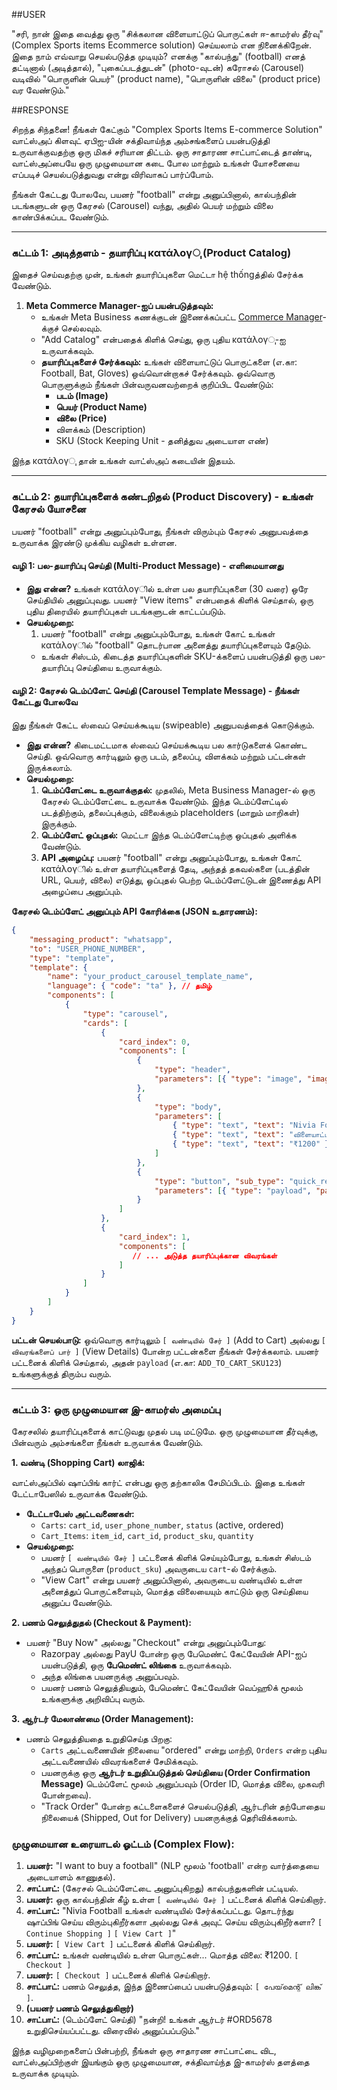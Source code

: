 ##USER

"சரி, நான் இதை வைத்து ஒரு "சிக்கலான விளையாட்டுப் பொருட்கள் ஈ-காமர்ஸ் தீர்வு" (Complex Sports items Ecommerce solution) செய்யலாம் என நினைக்கிறேன். இதை நாம் எவ்வாறு செயல்படுத்த முடியும்? எனக்கு "கால்பந்து" (football) எனத் தட்டினால் (அடித்தால்), "புகைப்படத்துடன்" (photo-வுடன்) கரோசல் (Carousel) வடிவில் "பொருளின் பெயர்" (product name), "பொருளின் விலை" (product price) வர வேண்டும்."

##RESPONSE

சிறந்த சிந்தனை! நீங்கள் கேட்கும் "Complex Sports Items E-commerce Solution" வாட்ஸ்அப் கிளவுட் ஏபிஐ-யின் சக்திவாய்ந்த அம்சங்களைப் பயன்படுத்தி உருவாக்குவதற்கு ஒரு மிகச் சரியான திட்டம். ஒரு சாதாரண சாட்பாட்டைத் தாண்டி, வாட்ஸ்அப்பையே ஒரு முழுமையான கடை போல மாற்றும் உங்கள் யோசனையை எப்படிச் செயல்படுத்துவது என்று விரிவாகப் பார்ப்போம்.

நீங்கள் கேட்டது போலவே, பயனர் "football" என்று அனுப்பினால், கால்பந்தின் படங்களுடன் ஒரு கேரசல் (Carousel) வந்து, அதில் பெயர் மற்றும் விலை காண்பிக்கப்பட வேண்டும்.

---

### **கட்டம் 1: அடித்தளம் - தயாரிப்பு κατάλογு (Product Catalog)**

இதைச் செய்வதற்கு முன், உங்கள் தயாரிப்புகளை மெட்டா hệ thốngத்தில் சேர்க்க வேண்டும்.

1.  **Meta Commerce Manager-ஐப் பயன்படுத்தவும்:**
    *   உங்கள் Meta Business கணக்குடன் இணைக்கப்பட்ட [Commerce Manager](https://www.facebook.com/commerce_manager/)-க்குச் செல்லவும்.
    *   "Add Catalog" என்பதைக் கிளிக் செய்து, ஒரு புதிய κατάλογு-ஐ உருவாக்கவும்.
    *   **தயாரிப்புகளைச் சேர்க்கவும்:** உங்கள் விளையாட்டுப் பொருட்களை (எ.கா: Football, Bat, Gloves) ஒவ்வொன்றாகச் சேர்க்கவும். ஒவ்வொரு பொருளுக்கும் நீங்கள் பின்வருவனவற்றைக் குறிப்பிட வேண்டும்:
        *   **படம் (Image)**
        *   **பெயர் (Product Name)**
        *   **விலை (Price)**
        *   விளக்கம் (Description)
        *   SKU (Stock Keeping Unit - தனித்துவ அடையாள எண்)

இந்த κατάλογு தான் உங்கள் வாட்ஸ்அப் கடையின் இதயம்.

---

### **கட்டம் 2: தயாரிப்புகளைக் கண்டறிதல் (Product Discovery) - உங்கள் கேரசல் யோசனை**

பயனர் "football" என்று அனுப்பும்போது, நீங்கள் விரும்பும் கேரசல் அனுபவத்தை உருவாக்க இரண்டு முக்கிய வழிகள் உள்ளன.

#### **வழி 1: பல-தயாரிப்பு செய்தி (Multi-Product Message) - எளிமையானது**

*   **இது என்ன?** உங்கள் κατάλογில் உள்ள பல தயாரிப்புகளை (30 வரை) ஒரே செய்தியில் அனுப்புவது. பயனர் "View items" என்பதைக் கிளிக் செய்தால், ஒரு புதிய திரையில் தயாரிப்புகள் படங்களுடன் காட்டப்படும்.
*   **செயல்முறை:**
    1.  பயனர் "football" என்று அனுப்பும்போது, உங்கள் கோட் உங்கள் κατάλογில் "football" தொடர்பான அனைத்து தயாரிப்புகளையும் தேடும்.
    *   உங்கள் சிஸ்டம், கிடைத்த தயாரிப்புகளின் SKU-க்களைப் பயன்படுத்தி ஒரு பல-தயாரிப்பு செய்தியை உருவாக்கும்.

#### **வழி 2: கேரசல் டெம்ப்ளேட் செய்தி (Carousel Template Message) - நீங்கள் கேட்டது போலவே**

இது நீங்கள் கேட்ட ஸ்வைப் செய்யக்கூடிய (swipeable) அனுபவத்தைக் கொடுக்கும்.

*   **இது என்ன?** கிடைமட்டமாக ஸ்வைப் செய்யக்கூடிய பல கார்டுகளைக் கொண்ட செய்தி. ஒவ்வொரு கார்டிலும் ஒரு படம், தலைப்பு, விளக்கம் மற்றும் பட்டன்கள் இருக்கலாம்.
*   **செயல்முறை:**
    1.  **டெம்ப்ளேட்டை உருவாக்குதல்:** முதலில், Meta Business Manager-ல் ஒரு கேரசல் டெம்ப்ளேட்டை உருவாக்க வேண்டும். இந்த டெம்ப்ளேட்டில் படத்திற்கும், தலைப்புக்கும், விலைக்கும் placeholders (மாறும் மாறிகள்) இருக்கும்.
    2.  **டெம்ப்ளேட் ஒப்புதல்:** மெட்டா இந்த டெம்ப்ளேட்டிற்கு ஒப்புதல் அளிக்க வேண்டும்.
    3.  **API அழைப்பு:** பயனர் "football" என்று அனுப்பும்போது, உங்கள் கோட் κατάλογில் உள்ள தயாரிப்புகளைத் தேடி, அந்தத் தகவல்களை (படத்தின் URL, பெயர், விலை) எடுத்து, ஒப்புதல் பெற்ற டெம்ப்ளேட்டுடன் இணைத்து API அழைப்பை அனுப்பும்.

**கேரசல் டெம்ப்ளேட் அனுப்பும் API கோரிக்கை (JSON உதாரணம்):**

```json
{
    "messaging_product": "whatsapp",
    "to": "USER_PHONE_NUMBER",
    "type": "template",
    "template": {
        "name": "your_product_carousel_template_name",
        "language": { "code": "ta" }, // தமிழ்
        "components": [
            {
                "type": "carousel",
                "cards": [
                    {
                        "card_index": 0,
                        "components": [
                            {
                                "type": "header",
                                "parameters": [{ "type": "image", "image": { "link": "https://.../football_image1.jpg" } }]
                            },
                            {
                                "type": "body",
                                "parameters": [
                                    { "type": "text", "text": "Nivia Football" },
                                    { "type": "text", "text": "விளையாட்டிற்கான சிறந்த பந்து." },
                                    { "type": "text", "text": "₹1200" }
                                ]
                            },
                            {
                                "type": "button", "sub_type": "quick_reply", "index": "0",
                                "parameters": [{ "type": "payload", "payload": "ADD_TO_CART_SKU123" }]
                            }
                        ]
                    },
                    {
                        "card_index": 1,
                        "components": [
                           // ... அடுத்த தயாரிப்புக்கான விவரங்கள்
                        ]
                    }
                ]
            }
        ]
    }
}
```
**பட்டன் செயல்பாடு:** ஒவ்வொரு கார்டிலும் `[ வண்டியில் சேர் ]` (Add to Cart) அல்லது `[ விவரங்களைப் பார் ]` (View Details) போன்ற பட்டன்களை நீங்கள் சேர்க்கலாம். பயனர் பட்டனைக் கிளிக் செய்தால், அதன் `payload` (எ.கா: `ADD_TO_CART_SKU123`) உங்களுக்குத் திரும்ப வரும்.

---

### **கட்டம் 3: ஒரு முழுமையான இ-காமர்ஸ் அமைப்பு**

கேரசலில் தயாரிப்புகளைக் காட்டுவது முதல் படி மட்டுமே. ஒரு முழுமையான தீர்வுக்கு, பின்வரும் அம்சங்களை நீங்கள் உருவாக்க வேண்டும்.

**1. வண்டி (Shopping Cart) லாஜிக்:**

வாட்ஸ்அப்பில் ஷாப்பிங் கார்ட் என்பது ஒரு தற்காலிக சேமிப்பிடம். இதை உங்கள் டேட்டாபேஸில் உருவாக்க வேண்டும்.

*   **டேட்டாபேஸ் அட்டவணைகள்:**
    *   `Carts`: `cart_id`, `user_phone_number`, `status` (active, ordered)
    *   `Cart_Items`: `item_id`, `cart_id`, `product_sku`, `quantity`
*   **செயல்முறை:**
    *   பயனர் `[ வண்டியில் சேர் ]` பட்டனைக் கிளிக் செய்யும்போது, உங்கள் சிஸ்டம் அந்தப் பொருளை (`product_sku`) அவருடைய `cart`-ல் சேர்க்கும்.
    *   "View Cart" என்று பயனர் அனுப்பினால், அவருடைய வண்டியில் உள்ள அனைத்துப் பொருட்களையும், மொத்த விலையையும் காட்டும் ஒரு செய்தியை அனுப்ப வேண்டும்.

**2. பணம் செலுத்துதல் (Checkout & Payment):**

*   பயனர் "Buy Now" அல்லது "Checkout" என்று அனுப்பும்போது:
    *   Razorpay அல்லது PayU போன்ற ஒரு பேமெண்ட் கேட்வேயின் API-ஐப் பயன்படுத்தி, ஒரு **பேமெண்ட் லிங்கை** உருவாக்கவும்.
    *   அந்த லிங்கை பயனருக்கு அனுப்பவும்.
    *   பயனர் பணம் செலுத்தியதும், பேமெண்ட் கேட்வேயின் வெப்ஹூக் மூலம் உங்களுக்கு அறிவிப்பு வரும்.

**3. ஆர்டர் மேலாண்மை (Order Management):**

*   பணம் செலுத்தியதை உறுதிசெய்த பிறகு:
    *   `Carts` அட்டவணையின் நிலையை "ordered" என்று மாற்றி, `Orders` என்ற புதிய அட்டவணையில் விவரங்களைச் சேமிக்கவும்.
    *   பயனருக்கு ஒரு **ஆர்டர் உறுதிப்படுத்தல் செய்தியை (Order Confirmation Message)** டெம்ப்ளேட் மூலம் அனுப்பவும் (Order ID, மொத்த விலை, முகவரி போன்றவை).
    *   "Track Order" போன்ற கட்டளைகளைச் செயல்படுத்தி, ஆர்டரின் தற்போதைய நிலையைக் (Shipped, Out for Delivery) பயனருக்குத் தெரிவிக்கலாம்.

### **முழுமையான உரையாடல் ஓட்டம் (Complex Flow):**

1.  **பயனர்:** "I want to buy a football" (NLP மூலம் 'football' என்ற வார்த்தையை அடையாளம் காணுதல்).
2.  **சாட்பாட்:** (கேரசல் டெம்ப்ளேட்டை அனுப்புகிறது) கால்பந்துகளின் பட்டியல்.
3.  **பயனர்:** ஒரு கால்பந்தின் கீழ் உள்ள `[ வண்டியில் சேர் ]` பட்டனைக் கிளிக் செய்கிறார்.
4.  **சாட்பாட்:** "Nivia Football உங்கள் வண்டியில் சேர்க்கப்பட்டது. தொடர்ந்து ஷாப்பிங் செய்ய விரும்புகிறீர்களா அல்லது செக் அவுட் செய்ய விரும்புகிறீர்களா? `[ Continue Shopping ]` `[ View Cart ]`"
5.  **பயனர்:** `[ View Cart ]` பட்டனைக் கிளிக் செய்கிறார்.
6.  **சாட்பாட்:** உங்கள் வண்டியில் உள்ள பொருட்கள்... மொத்த விலை: ₹1200. `[ Checkout ]`
7.  **பயனர்:** `[ Checkout ]` பட்டனைக் கிளிக் செய்கிறார்.
8.  **சாட்பாட்:** பணம் செலுத்த, இந்த இணைப்பைப் பயன்படுத்தவும்: `[ പേയ്‌മെന്റ് ലിങ്ക് ]`.
9.  **(பயனர் பணம் செலுத்துகிறார்)**
10. **சாட்பாட்:** (டெம்ப்ளேட் செய்தி) "நன்றி! உங்கள் ஆர்டர் #ORD5678 உறுதிசெய்யப்பட்டது. விரைவில் அனுப்பப்படும்."

இந்த வழிமுறைகளைப் பின்பற்றி, நீங்கள் ஒரு சாதாரண சாட்பாட்டை விட, வாட்ஸ்அப்பிற்குள் இயங்கும் ஒரு முழுமையான, சக்திவாய்ந்த இ-காமர்ஸ் தளத்தை உருவாக்க முடியும்.
